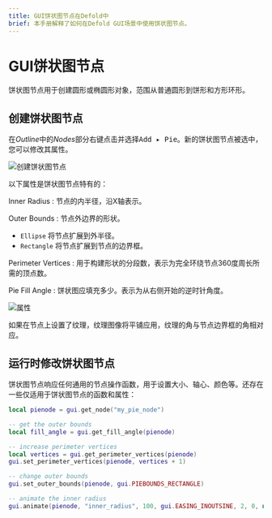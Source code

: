 ```yaml
---
title: GUI饼状图节点在Defold中
brief: 本手册解释了如何在Defold GUI场景中使用饼状图节点。
---
```


# GUI饼状图节点

饼状图节点用于创建圆形或椭圆形对象，范围从普通圆形到饼形和方形环形。

## 创建饼状图节点

在*Outline*中的*Nodes*部分<kbd>右键点击</kbd>并选择<kbd>Add ▸ Pie</kbd>。新的饼状图节点被选中，您可以修改其属性。

![创建饼状图节点](images/gui-pie/create.png)

以下属性是饼状图节点特有的：

Inner Radius
: 节点的内半径，沿X轴表示。

Outer Bounds
: 节点外边界的形状。

  - `Ellipse` 将节点扩展到外半径。
  - `Rectangle` 将节点扩展到节点的边界框。

Perimeter Vertices
: 用于构建形状的分段数，表示为完全环绕节点360度周长所需的顶点数。

Pie Fill Angle
: 饼状图应填充多少。表示为从右侧开始的逆时针角度。

![属性](images/gui-pie/properties.png)

如果在节点上设置了纹理，纹理图像将平铺应用，纹理的角与节点边界框的角相对应。

## 运行时修改饼状图节点

饼状图节点响应任何通用的节点操作函数，用于设置大小、轴心、颜色等。还存在一些仅适用于饼状图节点的函数和属性：

```lua
local pienode = gui.get_node("my_pie_node")

-- get the outer bounds
local fill_angle = gui.get_fill_angle(pienode)

-- increase perimeter vertices
local vertices = gui.get_perimeter_vertices(pienode)
gui.set_perimeter_vertices(pienode, vertices + 1)

-- change outer bounds
gui.set_outer_bounds(pienode, gui.PIEBOUNDS_RECTANGLE)

-- animate the inner radius
gui.animate(pienode, "inner_radius", 100, gui.EASING_INOUTSINE, 2, 0, nil, gui.PLAYBACK_LOOP_PINGPONG)
```
